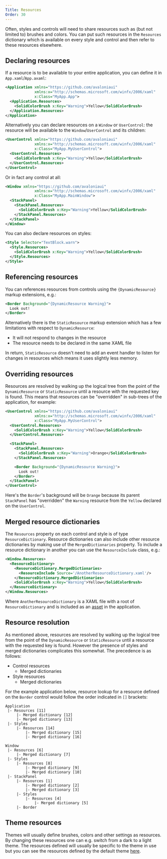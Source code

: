 ```yaml
---
Title: Resources
Order: 30
---
```


Often, styles and controls will need to share resources such as (but not limited to) brushes and
colors. You can put such resources in the `Resources` dictionary which is available on every style
and control and then refer to these resources elsewhere.

## Declaring resources

If a resource is to be available to your entire application, you can define it in `App.xaml`/`App.axaml`:

```xml
<Application xmlns="https://github.com/avaloniaui"
             xmlns:x="http://schemas.microsoft.com/winfx/2006/xaml"
             x:Class="MyApp.App">
  <Application.Resources>
    <SolidColorBrush x:Key="Warning">Yellow</SolidColorBrush>
  </Application.Resources>
</Application>
```

Alternatively you can declare resources on a `Window` or `UserControl`: the resource will be
available to the `Window`/`UserControl` and its children:

```xml
<UserControl xmlns="https://github.com/avaloniaui"
             xmlns:x="http://schemas.microsoft.com/winfx/2006/xaml"
             x:Class="MyApp.MyUserControl">
  <UserControl.Resources>
    <SolidColorBrush x:Key="Warning">Yellow</SolidColorBrush>
  </UserControl.Resources>
</UserControl>
```

Or in fact any control at all:

```xml
<Window xmlns="https://github.com/avaloniaui"
             xmlns:x="http://schemas.microsoft.com/winfx/2006/xaml"
             x:Class="MyApp.MainWindow">
  <StackPanel>
    <StackPanel.Resources>
      <SolidColorBrush x:Key="Warning">Yellow</SolidColorBrush>
    </StackPanel.Resources>
  </StackPanel>
</Window>
```

You can also declare resources on styles:

```xml
<Style Selector="TextBlock.warn">
  <Style.Resources>
    <SolidColorBrush x:Key="Warning">Yellow</SolidColorBrush>
  </Style.Resources>
</Style>
```

## Referencing resources

You can references resources from controls using the `{DynamicResource}` markup extensions, e.g.:

```xml
<Border Background="{DynamicResource Warning}">
  Look out!
</Border>
```

Alternatively there is the `StaticResource` markup extension which has a few limitations with
respect to `DynamicResource`:

- It will not respond to changes in the resource
- The resource needs to be declared in the same XAML file

In return, `StaticResource` doesn't need to add an event handler to listen for changes in resources
which means it uses slightly less memory.

## Overriding resources

Resources are resolved by walking up the logical tree from the point of the `DynamicResource` or
`StaticResource` until a resource with the requested key is found. This means that resources can be
"overridden" in sub-trees of the application, for example:

```xml
<UserControl xmlns="https://github.com/avaloniaui"
             xmlns:x="http://schemas.microsoft.com/winfx/2006/xaml"
             x:Class="MyApp.MyUserControl">
  <UserControl.Resources>
    <SolidColorBrush x:Key="Warning">Yellow</SolidColorBrush>
  </UserControl.Resources>

  <StackPanel>
    <StackPanel.Resources>
      <SolidColorBrush x:Key="Warning">Orange</SolidColorBrush>
    </StackPanel.Resources>

    <Border Background="{DynamicResource Warning}">
      Look out!
    </Border>
  </StackPanel>
</UserControl>
```

Here's the `Border`'s background will be `Orange` because its parent `StackPanel` has "overridden"
the `Warning` resource from the `Yellow` declared on the `UserControl`.

## Merged resource dictionaries

The `Resources` property on each control and style is of type `ResourceDictionary`. Resource
dictionaries can also include other resource dictionaries by making use of the `MergedDictionaries`
property. To include a resource dictionary in another you can use the `ResourceInclude` class, e.g.:

```xml
<Window.Resources>
  <ResourceDictionary>
    <ResourceDictionary.MergedDictionaries>
      <ResourceInclude Source='/AnotherResourceDictionary.xaml'/>
    </ResourceDictionary.MergedDictionaries>
    <SolidColorBrush x:Key="Warning">Yellow</SolidColorBrush>
  </ResourceDictionary>
</Window.Resources>
```

Where `AnotherResourceDictionary` is a XAML file with a root of `ResourceDictionary` and is
included as an [asset](/docs/quickstart/assets) in the application.

## Resource resolution

As mentioned above, resources are resolved by walking up the logical tree from the point of the
`DynamicResource` or `StaticResource` until a resource with the requested key is found. However
the presence of styles and merged dictionaries complicates this somewhat. The precedence is as
follows:

- Control resources
  - Merged dictionaries
- Style resources
  - Merged dictionaries

For the example application below, resource lookup for a resource defined on the `Border` control
would follow the order indicated in `[]` brackets:

```
Application
 |- Resources [11]
     |- Merged dictionary [12]
     |- Merged dictionary [13]
 |- Styles
     |- Resources [14]
         |- Merged dictionary [15]
         |- Merged dictionary [16]

Window
 |- Resources [6]
     |- Merged dictionary [7]
 |- Styles
     |- Resources [8]
         |- Merged dictionary [9]
         |- Merged dictionary [10]
 |- StackPanel
     |- Resources [1]
         |- Merged dictionary [2]
         |- Merged dictionary [3]
     |- Styles
         |- Resources [4]
             |- Merged dictionary [5]
     |- Border
```

## Theme resources

Themes will usually define brushes, colors and other settings as resources. By changing these
resources one can e.g. switch from a dark to a light theme. The resources defined will usually be
specific to the theme in use but you can see the resources defined by the default theme
[here](https://github.com/AvaloniaUI/Avalonia/blob/master/src/Avalonia.Themes.Default/Accents/BaseLight.xaml).
